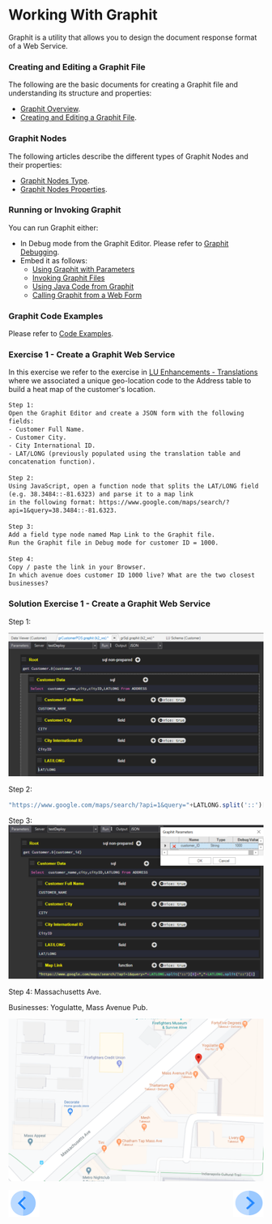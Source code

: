 # Working With Graphit

Graphit is a utility that allows you to design the document response format of a Web Service.

### Creating and Editing a Graphit File

The following are the basic documents for creating a Graphit file and understanding its structure and properties:

-  [Graphit Overview](/articles/15_web_services_and_graphit/17_Graphit/01_graphit_overview.md).
-  [Creating and Editing a Graphit File](/articles/15_web_services_and_graphit/17_Graphit/02_create_and_edit_a_graphit_file.md).

### Graphit Nodes 
The following articles describe the different types of Graphit Nodes and their properties:

-  [Graphit Nodes Type](/articles/15_web_services_and_graphit/17_Graphit/03_graphit_node_types.md).
-  [Graphit Nodes Properties](/articles/15_web_services_and_graphit/17_Graphit/04_graphit_node_properties.md).

### Running or Invoking Graphit
You can run Graphit either:
- In Debug mode from the Graphit Editor. Please refer to [Graphit Debugging](/articles/15_web_services_and_graphit/17_Graphit/05_graphit_debugging.md).
- Embed it as follows:
  - [Using Graphit with Parameters](/articles/15_web_services_and_graphit/17_Graphit/06_using_graphit_files_with_parameters.md)
  - [Invoking Graphit Files](/articles/15_web_services_and_graphit/17_Graphit/07_invoking_graphit_files.md)
  - [Using Java Code from Graphit](/articles/15_web_services_and_graphit/17_Graphit/08_invoke_javacode_from_graphit.md)
  - [Calling Graphit from a Web Form](/articles/15_web_services_and_graphit/17_Graphit/09_invoke_graphit_from_outside_studio.md)

### Graphit Code Examples 
Please refer to [Code Examples](/articles/15_web_services_and_graphit/17_Graphit/10_graphit_examples.md).


### Exercise 1 - Create a Graphit Web Service 

In this exercise we refer to the exercise in [LU Enhancements - Translations](/academy/Training_Level_1/05_LU_Enhancements/04_LU_Enhancements_lookup-translations_flow.md) where we associated a unique geo-location code to the Address table to build a heat map of the customer's location.
 
    Step 1: 
    Open the Graphit Editor and create a JSON form with the following fields:
    - Customer Full Name.
    - Customer City.
    - City International ID.
    - LAT/LONG (previously populated using the translation table and concatenation function).

    Step 2:
    Using JavaScript, open a function node that splits the LAT/LONG field (e.g. 38.3484::-81.6323) and parse it to a map link
    in the following format: https://www.google.com/maps/search/?api=1&query=38.3484::-81.6323.

    Step 3:
    Add a field type node named Map Link to the Graphit file.
    Run the Graphit file in Debug mode for customer ID = 1000.

    Step 4:
    Copy / paste the link in your Browser.
    In which avenue does customer ID 1000 live? What are the two closest businesses? 


### Solution Exercise 1 - Create a Graphit Web Service

Step 1: 

![](/academy/Training_Level_1/06_web_services/images/graphit_exercise1Step1.PNG)

Step 2:
```javascript
"https://www.google.com/maps/search/?api=1&query="+LATLONG.split('::')[0]+","+LATLONG.split('::')[1]'''
```
Step 3:
![](/academy/Training_Level_1/06_web_services/images/graphit_exercise1Step3.PNG)

Step 4:
Massachusetts Ave.

Businesses: Yogulatte, Mass Avenue Pub.

![](/academy/Training_Level_1/06_web_services/images/graphit_exercise1Step4.PNG)
            

[![Previous](/articles/images/Previous.png)](/academy/Training_Level_1/06_web_services/05_quiz.md)
[<img align="right" width="60" height="54" src="/articles/images/Next.png">](/academy/Training_Level_1/06_web_services/07_graphit_quiz.md)

